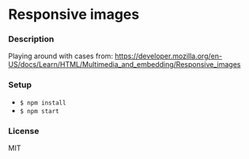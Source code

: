 # Responsive images

### Description

Playing around with cases from:
https://developer.mozilla.org/en-US/docs/Learn/HTML/Multimedia_and_embedding/Responsive_images

### Setup

* `$ npm install`
* `$ npm start`

### License

MIT
